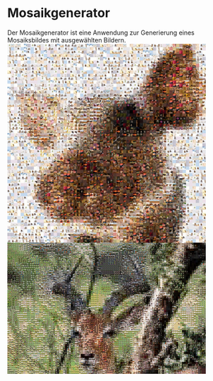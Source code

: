 <h1>Mosaikgenerator</h1>
Der Mosaikgenerator ist eine Anwendung zur Generierung eines Mosaiksbildes mit ausgewählten Bildern.

<img src="https://github.com/LarsRa/MosaicGenerator/blob/master/images/pig.jpeg" width="450" align="center">

<img src="https://github.com/LarsRa/MosaicGenerator/blob/master/images/african.jpeg" width="450" align="center">
